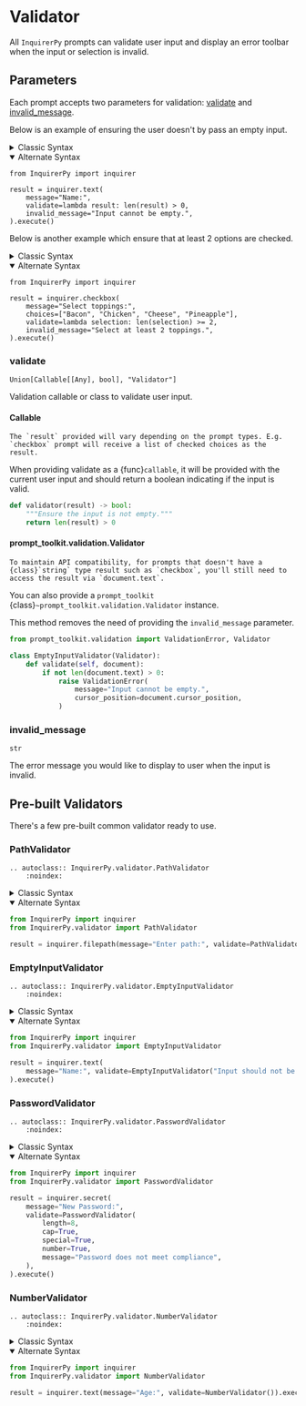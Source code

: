 # Validator

All `InquirerPy` prompts can validate user input and display an error toolbar when the input or selection is invalid.

## Parameters

Each prompt accepts two parameters for validation: [validate](#validate) and [invalid_message](#invalid_message).

Below is an example of ensuring the user doesn't by pass an empty input.

<details>
  <summary>Classic Syntax</summary>

```{code-block} python
from InquirerPy import prompt

result = prompt(
    [
        {
            "type": "input",
            "message": "Name:",
            "validate": lambda result: len(result) > 0,
            "invalid_message": "Input cannot be empty.",
        }
    ]
)
```

</details>

<details open>
  <summary>Alternate Syntax</summary>

```{code-block} python
from InquirerPy import inquirer

result = inquirer.text(
    message="Name:",
    validate=lambda result: len(result) > 0,
    invalid_message="Input cannot be empty.",
).execute()
```

</details>

Below is another example which ensure that at least 2 options are checked.

<details>
  <summary>Classic Syntax</summary>

```{code-block} python
from InquirerPy import prompt

result = prompt(
    [
        {
            "type": "list",
            "message": "Select toppings:",
            "choices": ["Bacon", "Chicken", "Cheese", "Pineapple"],
            "multiselect": True,
            "validate": lambda selection: len(selection) >= 2,
            "invalid_message": "Select at least 2 toppings.",
        }
    ]
)
```

</details>

<details open>
  <summary>Alternate Syntax</summary>

```{code-block} python
from InquirerPy import inquirer

result = inquirer.checkbox(
    message="Select toppings:",
    choices=["Bacon", "Chicken", "Cheese", "Pineapple"],
    validate=lambda selection: len(selection) >= 2,
    invalid_message="Select at least 2 toppings.",
).execute()
```

</details>

### validate

```
Union[Callable[[Any], bool], "Validator"]
```

Validation callable or class to validate user input.

#### Callable

```{note}
The `result` provided will vary depending on the prompt types. E.g. `checkbox` prompt will receive a list of checked choices as the result.
```

When providing validate as a {func}`callable`, it will be provided with the current user input and should return a boolean
indicating if the input is valid.

```python
def validator(result) -> bool:
    """Ensure the input is not empty."""
    return len(result) > 0
```

#### prompt_toolkit.validation.Validator

```{note}
To maintain API compatibility, for prompts that doesn't have a {class}`string` type result such as `checkbox`, you'll still need to access the result via `document.text`.
```

You can also provide a `prompt_toolkit` {class}`~prompt_toolkit.validation.Validator` instance.

This method removes the need of providing the `invalid_message` parameter.

```python
from prompt_toolkit.validation import ValidationError, Validator

class EmptyInputValidator(Validator):
    def validate(self, document):
        if not len(document.text) > 0:
            raise ValidationError(
                message="Input cannot be empty.",
                cursor_position=document.cursor_position,
            )
```

### invalid_message

```
str
```

The error message you would like to display to user when the input is invalid.

## Pre-built Validators

There's a few pre-built common validator ready to use.

### PathValidator

```{eval-rst}
.. autoclass:: InquirerPy.validator.PathValidator
    :noindex:
```

<details>
  <summary>Classic Syntax</summary>

```python
from InquirerPy import prompt
from InquirerPy.validator import PathValidator

result = prompt(
    [
        {
            "type": "filepath",
            "message": "Enter path:",
            "validate": PathValidator("Path is not valid"),
        }
    ]
)
```

</details>

<details open>
  <summary>Alternate Syntax</summary>

```python
from InquirerPy import inquirer
from InquirerPy.validator import PathValidator

result = inquirer.filepath(message="Enter path:", validate=PathValidator()).execute()
```

</details>

### EmptyInputValidator

```{eval-rst}
.. autoclass:: InquirerPy.validator.EmptyInputValidator
    :noindex:
```

<details>
  <summary>Classic Syntax</summary>

```python
from InquirerPy import prompt
from InquirerPy.validator import EmptyInputValidator

result = prompt(
    [{"type": "input", "message": "Name:", "validate": EmptyInputValidator()}]
)
```

</details>

<details open>
  <summary>Alternate Syntax</summary>

```python
from InquirerPy import inquirer
from InquirerPy.validator import EmptyInputValidator

result = inquirer.text(
    message="Name:", validate=EmptyInputValidator("Input should not be empty")
).execute()
```

</details>

### PasswordValidator

```{eval-rst}
.. autoclass:: InquirerPy.validator.PasswordValidator
    :noindex:
```

<details>
  <summary>Classic Syntax</summary>

```python
from InquirerPy import prompt
from InquirerPy.validator import PasswordValidator

result = prompt(
    [
        {
            "type": "secret",
            "message": "New Password:",
            "validate": PasswordValidator(
                length=8,
                cap=True,
                special=True,
                number=True,
                message="Password does not meet compliance",
            ),
        }
    ]
)
```

</details>

<details open>
  <summary>Alternate Syntax</summary>

```python
from InquirerPy import inquirer
from InquirerPy.validator import PasswordValidator

result = inquirer.secret(
    message="New Password:",
    validate=PasswordValidator(
        length=8,
        cap=True,
        special=True,
        number=True,
        message="Password does not meet compliance",
    ),
).execute()
```

</details>

### NumberValidator

```{eval-rst}
.. autoclass:: InquirerPy.validator.NumberValidator
    :noindex:
```

<details>
  <summary>Classic Syntax</summary>

```python
from InquirerPy import prompt
from InquirerPy.validator import NumberValidator

result = prompt(
    [
        {
            "type": "text",
            "message": "Age:",
            "validate": NumberValidator(
                message="Input should be number", float_allowed=False
            ),
        }
    ]
)
```

</details>

<details open>
  <summary>Alternate Syntax</summary>

```python
from InquirerPy import inquirer
from InquirerPy.validator import NumberValidator

result = inquirer.text(message="Age:", validate=NumberValidator()).execute()
```

</details>
